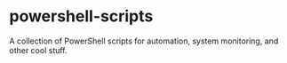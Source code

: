# powershell-scripts
A collection of PowerShell scripts for automation, system monitoring, and other cool stuff.
